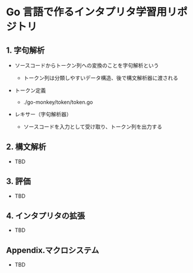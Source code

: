 # Go 言語で作るインタプリタ学習用リポジトリ

## 1. 字句解析

- ソースコードからトークン列への変換のことを字句解析という

  - トークン列は分類しやすいデータ構造、後で構文解析器に渡される

- トークン定義

  - ./go-monkey/token/token.go

- レキサー（字句解析器）
  - ソースコードを入力として受け取り、トークン列を出力する

## 2. 構文解析

- TBD

## 3. 評価

- TBD

## 4. インタプリタの拡張

- TBD

## Appendix.マクロシステム

- TBD
